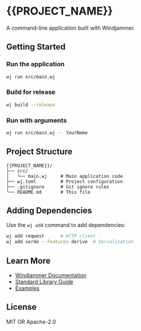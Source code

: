 # {{PROJECT_NAME}}

A command-line application built with Windjammer.

## Getting Started

### Run the application

```bash
wj run src/main.wj
```

### Build for release

```bash
wj build --release
```

### Run with arguments

```bash
wj run src/main.wj -- YourName
```

## Project Structure

```
{{PROJECT_NAME}}/
├── src/
│   └── main.wj     # Main application code
├── wj.toml         # Project configuration
├── .gitignore      # Git ignore rules
└── README.md       # This file
```

## Adding Dependencies

Use the `wj add` command to add dependencies:

```bash
wj add reqwest      # HTTP client
wj add serde --features derive  # Serialization
```

## Learn More

- [Windjammer Documentation](https://github.com/windjammer-lang/windjammer)
- [Standard Library Guide](https://github.com/windjammer-lang/windjammer/blob/main/docs/GUIDE.md)
- [Examples](https://github.com/windjammer-lang/windjammer/tree/main/examples)

## License

MIT OR Apache-2.0
